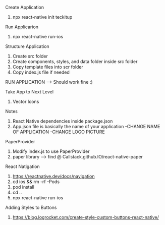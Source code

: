 Create Application
1) npx react-native init teckitup

Run Applicarion
1) npx react-native run-ios

Structure Application
1) Create src folder
2) Create components, styles, and data folder inside src folder
3) Copy template files into scr folder
4) Copy index.js file if needed

RUN APPLICATION --> Should work fine :)

Take App to Next Level
1) Vector Icons

Notes
1) React Native dependencies inside package.json
2) App.json file is basically the name of your application
    -CHANGE NAME OF APPLICATION
    -CHANGE LOGO PICTURE

PaperProvider
1) Modify index.js to use PaperProvider
2) paper library --> find @ Callstack.github.IO/react-native-paper

React Natigation
1) https://reactnative.dev/docs/navigation
2) cd ios && rm -rf -Pods
3) pod install
4) cd ..
5) npx react-native run-ios

Adding Styles to Buttons
1) https://blog.logrocket.com/create-style-custom-buttons-react-native/

